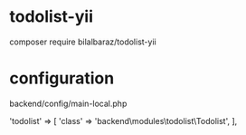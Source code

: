 # todolist-yii

composer require bilalbaraz/todolist-yii

# configuration

backend/config/main-local.php

'todolist' => [
    'class' => 'backend\modules\todolist\Todolist',
],
